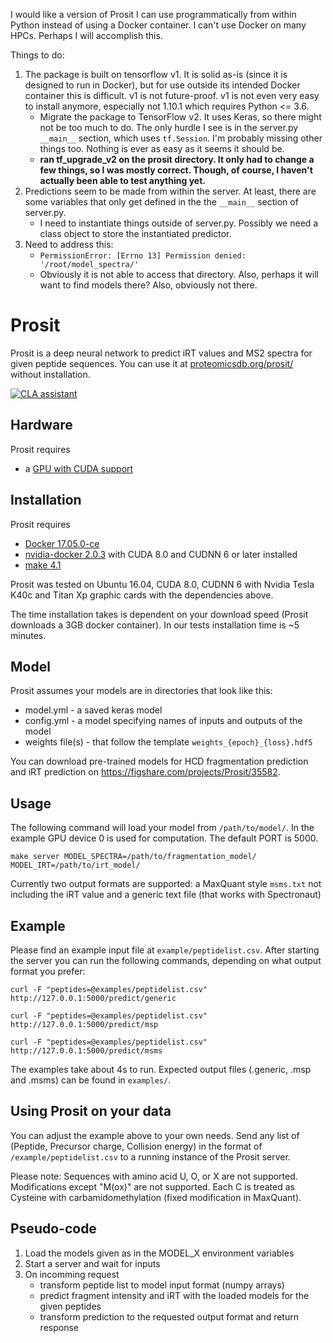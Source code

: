 I would like a version of Prosit I can use programmatically from within Python instead of 
using a Docker container. I can't use Docker on many HPCs. Perhaps I will accomplish this.

Things to do:

1. The package is built on tensorflow v1. It is solid as-is (since it is designed to run in Docker), but for 
   use outside its intended Docker container this is difficult. v1 is not future-proof. v1 is not even very 
   easy to install anymore, especially not 1.10.1 which requires Python <= 3.6.
   - Migrate the package to TensorFlow v2. It uses Keras, so there might not be too much to do.
   The only hurdle I see is in the server.py `__main__` section, which uses `tf.Session`. I'm probably 
     missing other things too. Nothing is ever as easy as it seems it should be.
   - **ran tf_upgrade_v2 on the prosit directory. It only had to change a few things, so I was mostly 
     correct. Though, of course, I haven't actually been able to test anything yet.**
2. Predictions seem to be made from within the server. At least, there are some variables that only get defined
in the the `__main__` section of server.py.
   - I need to instantiate things outside of server.py. Possibly we need a class object to store the 
   instantiated predictor.
3. Need to address this:
   - `PermissionError: [Errno 13] Permission denied: '/root/model_spectra/'`
   - Obviously it is not able to access that directory. Also, perhaps it will want to find models 
   there? Also, obviously not there.

# Prosit

Prosit is a deep neural network to predict iRT values and MS2 spectra for given peptide sequences. 
You can use it at [proteomicsdb.org/prosit/](http://www.proteomicsdb.org/prosit/) without installation.

[![CLA assistant](https://cla-assistant.io/readme/badge/kusterlab/prosit)](https://cla-assistant.io/kusterlab/prosit)

## Hardware

Prosit requires

- a [GPU with CUDA support](https://developer.nvidia.com/cuda-gpus)


## Installation

Prosit requires

- [Docker 17.05.0-ce](https://docs.docker.com/install/)
- [nvidia-docker 2.0.3](https://github.com/NVIDIA/nvidia-docker) with CUDA 8.0 and CUDNN 6 or later installed
- [make 4.1](https://www.gnu.org/software/make/)

Prosit was tested on Ubuntu 16.04, CUDA 8.0, CUDNN 6 with Nvidia Tesla K40c and Titan Xp graphic cards with the dependencies above.

The time installation takes is dependent on your download speed (Prosit downloads a 3GB docker container). In our tests installation time is ~5 minutes.

## Model

Prosit assumes your models are in directories that look like this:

- model.yml - a saved keras model
- config.yml - a model specifying names of inputs and outputs of the model
- weights file(s) - that follow the template `weights_{epoch}_{loss}.hdf5`

You can download pre-trained models for HCD fragmentation prediction and iRT prediction on https://figshare.com/projects/Prosit/35582.

## Usage

The following command will load your model from `/path/to/model/`.
In the example GPU device 0 is used for computation. The default PORT is 5000.

    make server MODEL_SPECTRA=/path/to/fragmentation_model/ MODEL_IRT=/path/to/irt_model/

Currently two output formats are supported: a MaxQuant style `msms.txt` not including the iRT value and a generic text file (that works with Spectronaut)

## Example

Please find an example input file at `example/peptidelist.csv`. After starting the server you can run the following commands, depending on what output format you prefer:

    curl -F "peptides=@examples/peptidelist.csv" http://127.0.0.1:5000/predict/generic

    curl -F "peptides=@examples/peptidelist.csv" http://127.0.0.1:5000/predict/msp

    curl -F "peptides=@examples/peptidelist.csv" http://127.0.0.1:5000/predict/msms

The examples take about 4s to run. Expected output files (.generic, .msp and .msms) can be found in `examples/`.

## Using Prosit on your data

You can adjust the example above to your own needs. Send any list of (Peptide, Precursor charge, Collision energy) in the format of `/example/peptidelist.csv` to a running instance of the Prosit server.

Please note: Sequences with amino acid U, O, or X are not supported. Modifications except "M(ox)" are not supported. Each C is treated as Cysteine with carbamidomethylation (fixed modification in MaxQuant).

## Pseudo-code

1. Load the models given as in the MODEL\_X environment variables
2. Start a server and wait for inputs
3. On incomming request
    * transform peptide list to model input format (numpy arrays)
    * predict fragment intensity and iRT with the loaded models for the given peptides
    * transform prediction to the requested output format and return response

